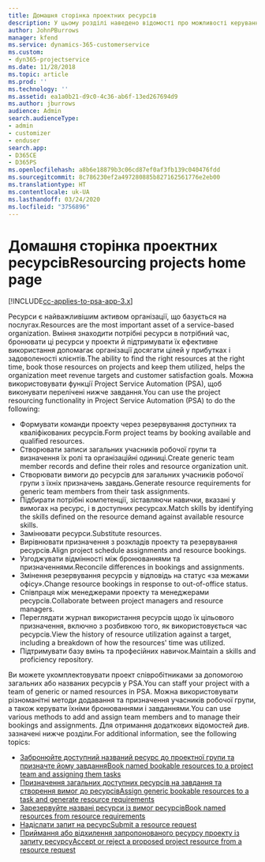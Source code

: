 ```yaml
---
title: Домашня сторінка проектних ресурсів
description: У цьому розділі наведено відомості про можливості керування ресурсами в Project Service Automation (PSA) для Dynamics 365.
author: JohnPBurrows
manager: kfend
ms.service: dynamics-365-customerservice
ms.custom:
- dyn365-projectservice
ms.date: 11/28/2018
ms.topic: article
ms.prod: ''
ms.technology: ''
ms.assetid: ea1a0b21-d9c0-4c36-ab6f-13ed267694d9
ms.author: jburrows
audience: Admin
search.audienceType:
- admin
- customizer
- enduser
search.app:
- D365CE
- D365PS
ms.openlocfilehash: a8b6e18879b3c06cd87ef0af3fb139c040476fdd
ms.sourcegitcommit: 8c786230ef2a497280885b827162561776e2eb00
ms.translationtype: HT
ms.contentlocale: uk-UA
ms.lasthandoff: 03/24/2020
ms.locfileid: "3756896"
---
```

# <a name="resourcing-projects-home-page"></a><span data-ttu-id="818aa-103">Домашня сторінка проектних ресурсів</span><span class="sxs-lookup"><span data-stu-id="818aa-103">Resourcing projects home page</span></span>

[!INCLUDE[cc-applies-to-psa-app-3.x](../includes/cc-applies-to-psa-app-3x.md)]

<span data-ttu-id="818aa-104">Ресурси є найважливішим активом організації, що базується на послугах.</span><span class="sxs-lookup"><span data-stu-id="818aa-104">Resources are the most important asset of a service-based organization.</span></span> <span data-ttu-id="818aa-105">Вміння знаходити потрібні ресурси в потрібний час, бронювати ці ресурси у проекти й підтримувати їх ефективне використання допомагає організації досягати цілей у прибутках і задоволеності клієнтів.</span><span class="sxs-lookup"><span data-stu-id="818aa-105">The ability to find the right resources at the right time, book those resources on projects and keep them utilized, helps the organization meet revenue targets and customer satisfaction goals.</span></span> <span data-ttu-id="818aa-106">Можна використовувати функції Project Service Automation (PSA), щоб виконувати перелічені нижче завдання.</span><span class="sxs-lookup"><span data-stu-id="818aa-106">You can use the project resourcing functionality in Project Service Automation (PSA) to do the following:</span></span>

- <span data-ttu-id="818aa-107">Формувати команди проекту через резервування доступних та кваліфікованих ресурсів.</span><span class="sxs-lookup"><span data-stu-id="818aa-107">Form project teams by booking available and qualified resources.</span></span>
- <span data-ttu-id="818aa-108">Створювати записи загальних учасників робочої групи та визначення їх ролі та організаційні одиниці.</span><span class="sxs-lookup"><span data-stu-id="818aa-108">Create generic team member records and define their roles and resource organization unit.</span></span>
- <span data-ttu-id="818aa-109">Створювати вимоги до ресурсів для загальних учасників робочої групи з їхніх призначень завдань.</span><span class="sxs-lookup"><span data-stu-id="818aa-109">Generate resource requirements for generic team members from their task assignments.</span></span>
- <span data-ttu-id="818aa-110">Підбирати потрібні компетенції, зіставляючи навички, вказані у вимогах на ресурс, і в доступних ресурсах.</span><span class="sxs-lookup"><span data-stu-id="818aa-110">Match skills by identifying the skills defined on the resource demand against available resource skills.</span></span>
- <span data-ttu-id="818aa-111">Замінювати ресурси.</span><span class="sxs-lookup"><span data-stu-id="818aa-111">Substitute resources.</span></span>
- <span data-ttu-id="818aa-112">Вирівнювати призначення з розкладів проекту та резервування ресурсів.</span><span class="sxs-lookup"><span data-stu-id="818aa-112">Align project schedule assignments and resource bookings.</span></span>
- <span data-ttu-id="818aa-113">Узгоджувати відмінності між бронюваннями та призначеннями.</span><span class="sxs-lookup"><span data-stu-id="818aa-113">Reconcile differences in bookings and assignments.</span></span>
- <span data-ttu-id="818aa-114">Змінення резервування ресурсів у відповідь на статус «за межами офісу».</span><span class="sxs-lookup"><span data-stu-id="818aa-114">Change resource bookings in response to out-of-office status.</span></span>
- <span data-ttu-id="818aa-115">Співпраця між менеджерами проекту та менеджерами ресурсів.</span><span class="sxs-lookup"><span data-stu-id="818aa-115">Collaborate between project managers and resource managers.</span></span>
- <span data-ttu-id="818aa-116">Переглядати журнал використання ресурсів щодо їх цільового призначення, включно з розбивкою того, як використовується час ресурсів.</span><span class="sxs-lookup"><span data-stu-id="818aa-116">View the history of resource utilization against a target, including a breakdown of how the resources' time was utilized.</span></span>
- <span data-ttu-id="818aa-117">Підтримувати базу вмінь та професійних навичок.</span><span class="sxs-lookup"><span data-stu-id="818aa-117">Maintain a skills and proficiency repository.</span></span>


<span data-ttu-id="818aa-118">Ви можете укомплектовувати проект співробітниками за допомогою загальних або названих ресурсів у PSA.</span><span class="sxs-lookup"><span data-stu-id="818aa-118">You can staff your project with a team of generic or named resources in PSA.</span></span> <span data-ttu-id="818aa-119">Можна використовувати різноманітні методи додавання та призначення учасників робочої групи, а також керувати їхніми бронюваннями і завданнями.</span><span class="sxs-lookup"><span data-stu-id="818aa-119">You can use various methods to add and assign team members and to manage their bookings and assignments.</span></span> <span data-ttu-id="818aa-120">Для отримання додаткових відомостей див. зазначені нижче розділи.</span><span class="sxs-lookup"><span data-stu-id="818aa-120">For additional information, see the following topics:</span></span>

- [<span data-ttu-id="818aa-121">Забронюйте доступний названий ресурс до проектної групи та призначте йому завдання</span><span class="sxs-lookup"><span data-stu-id="818aa-121">Book named bookable resources to a project team and assigning them tasks</span></span>](assign-named-bookable-resource.md)
- [<span data-ttu-id="818aa-122">Призначення загальних доступних ресурсів на завдання та створення вимог до ресурсів</span><span class="sxs-lookup"><span data-stu-id="818aa-122">Assign generic bookable resources to a task and generate resource requirements</span></span>](assign-generic-bookable-resource.md)
- [<span data-ttu-id="818aa-123">Зарезервуйте названі ресурси із вимог ресурсів</span><span class="sxs-lookup"><span data-stu-id="818aa-123">Book named resources from resource requirements</span></span>](book-named-resource.md)
- [<span data-ttu-id="818aa-124">Надіслати запит на ресурс</span><span class="sxs-lookup"><span data-stu-id="818aa-124">Submit a resource request</span></span>](submit-resource-request.md)
- [<span data-ttu-id="818aa-125">Приймання або відхилення запропонованого ресурсу проекту із запиту ресурсу</span><span class="sxs-lookup"><span data-stu-id="818aa-125">Accept or reject a proposed project resource from a resource request</span></span>](accept-reject-proposed-resource.md)
